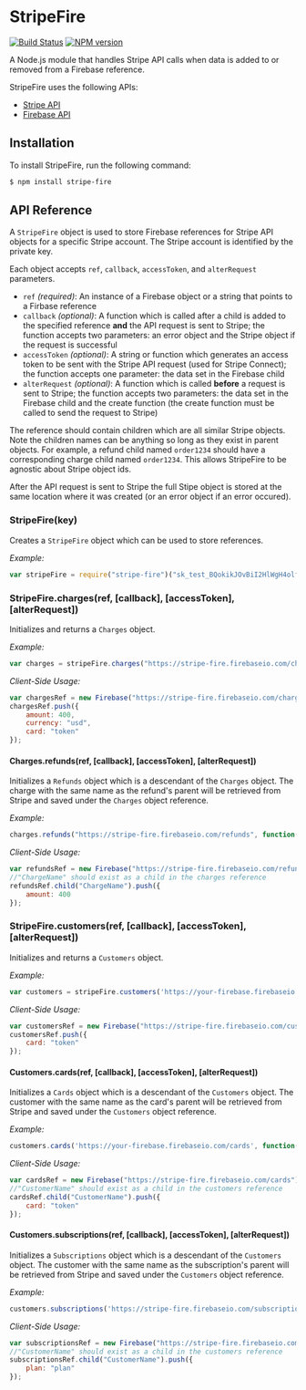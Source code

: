# StripeFire

[![Build Status](https://travis-ci.org/davidcaseria/StripeFire.svg?branch=master)](https://travis-ci.org/davidcaseria/StripeFire)
[![NPM version](https://badge.fury.io/js/stripe-fire.svg)](http://badge.fury.io/js/stripe-fire)

A Node.js module that handles Stripe API calls when data is added to or removed from a Firebase reference.

StripeFire uses the following APIs:
* [Stripe API](https://stripe.com/docs/api/node)
* [Firebase API](https://www.firebase.com/docs/web/api/)

## Installation

To install StripeFire, run the following command:

```bash
$ npm install stripe-fire
```

## API Reference

A `StripeFire` object is used to store Firebase references for Stripe API objects for a specific Stripe account. The Stripe account is identified by the private key.

Each object accepts `ref`, `callback`, `accessToken`, and `alterRequest` parameters.
* `ref` *(required)*: An instance of a Firebase object or a string that points to a Firbase reference
* `callback` *(optional)*: A function which is called after a child is added to the specified reference **and** the API request is sent to Stripe; the function accepts two parameters: an error object and the Stripe object if the request is successful
* `accessToken` *(optional)*: A string or function which generates an access token to be sent with the Stripe API request (used for Stripe Connect); the function accepts one parameter: the data set in the Firebase child
* `alterRequest` *(optional)*: A function which is called **before** a request is sent to Stripe; the function accepts two parameters: the data set in the Firebase child and the create function (the create function must be called to send the request to Stripe)

The reference should contain children which are all similar Stripe objects. Note the children names can be anything so long as they exist in parent objects.
For example, a refund child named `order1234` should have a corresponding charge child named `order1234`. This allows StripeFire to be agnostic about Stripe object ids.

After the API request is sent to Stripe the full Stipe object is stored at the same location where it was created (or an error object if an error occured).

### StripeFire(key)

Creates a `StripeFire` object which can be used to store references.

*Example:*
```JavaScript
var stripeFire = require("stripe-fire")("sk_test_BQokikJOvBiI2HlWgH4olfQ2"); //sk_test_BQokikJOvBiI2HlWgH4olfQ2 is the example Stripe private key
```

### StripeFire.charges(ref, [callback], [accessToken], [alterRequest])

Initializes and returns a `Charges` object.

*Example:*
```JavaScript
var charges = stripeFire.charges("https://stripe-fire.firebaseio.com/charges", function(err, charge) {}, "ACCESS_TOKEN", function(chargeData, createCharge) { createCharge(chargeData); });
```

*Client-Side Usage:*
```JavaScript
var chargesRef = new Firebase("https://stripe-fire.firebaseio.com/charges");
chargesRef.push({
    amount: 400,
    currency: "usd",
    card: "token"
});
```

#### Charges.refunds(ref, [callback], [accessToken], [alterRequest])

Initializes a `Refunds` object which is a descendant of the `Charges` object. The charge with the same name as the refund's parent will be retrieved from Stripe and saved under the `Charges` object reference.

*Example:*
```JavaScript
charges.refunds("https://stripe-fire.firebaseio.com/refunds", function(err, refund) {}, "ACCESS_TOKEN", function(refundData, createRefund) { createRefund(refundData); });
```

*Client-Side Usage:*
```JavaScript
var refundsRef = new Firebase("https://stripe-fire.firebaseio.com/refunds");
//"ChargeName" should exist as a child in the charges reference
refundsRef.child("ChargeName").push({
    amount: 400
});
```

### StripeFire.customers(ref, [callback], [accessToken], [alterRequest])

Initializes and returns a `Customers` object.

*Example:*
```JavaScript
var customers = stripeFire.customers('https://your-firebase.firebaseio.com/customers', function(err, customer) {}, 'ACCESS_TOKEN', function(customerData, createCustomer) { createCustomer(customerData); });
```

*Client-Side Usage:*
```JavaScript
var customersRef = new Firebase("https://stripe-fire.firebaseio.com/customers");
customersRef.push({
    card: "token"
});
```

#### Customers.cards(ref, [callback], [accessToken], [alterRequest])

Initializes a `Cards` object which is a descendant of the `Customers` object. The customer with the same name as the card's parent will be retrieved from Stripe and saved under the `Customers` object reference.

*Example:*
```JavaScript
customers.cards('https://your-firebase.firebaseio.com/cards', function(err, card) {}, 'ACCESS_TOKEN', function(cardData, createCard) { createCard(cardData); });
```

*Client-Side Usage:*
```JavaScript
var cardsRef = new Firebase("https://stripe-fire.firebaseio.com/cards");
//"CustomerName" should exist as a child in the customers reference
cardsRef.child("CustomerName").push({
    card: "token"
});
```

#### Customers.subscriptions(ref, [callback], [accessToken], [alterRequest])

Initializes a `Subscriptions` object which is a descendant of the `Customers` object. The customer with the same name as the subscription's parent will be retrieved from Stripe and saved under the `Customers` object reference.

*Example:*
```JavaScript
customers.subscriptions('https://stripe-fire.firebaseio.com/subscriptions', function(err, subscription) {}, 'ACCESS_TOKEN', function(subscriptionData, createSubscription) { createSubscription(subscriptionData); });
```

*Client-Side Usage:*
```JavaScript
var subscriptionsRef = new Firebase("https://stripe-fire.firebaseio.com/subscriptions");
//"CustomerName" should exist as a child in the customers reference
subscriptionsRef.child("CustomerName").push({
    plan: "plan"
});
```